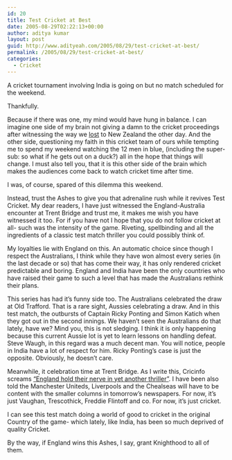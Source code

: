 ```yaml
---
id: 20
title: Test Cricket at Best
date: 2005-08-29T02:22:13+00:00
author: aditya kumar
layout: post
guid: http://www.adityeah.com/2005/08/29/test-cricket-at-best/
permalink: /2005/08/29/test-cricket-at-best/
categories:
  - Cricket
---
```

A cricket tournament involving India is going on but no match scheduled for the weekend. 

Thankfully.

Because if there was one, my mind would have hung in balance. I can imagine one side of my brain not giving a damn to the cricket proceedings after witnessing the way we [lost](http://content-ind.cricinfo.com/videoconseries/content/story/217164.html) to New Zealand the other day. And the other side, questioning my faith in this cricket team of ours while tempting me to spend my weekend watching the 12 men in blue, (including the super-sub: so what if he gets out on a duck?) all in the hope that things will change. I must also tell you, that it is this other side of the brain which makes the audiences come back to watch cricket time after time.

I was, of course, spared of this dilemma this weekend. 

Instead, trust the Ashes to give you that adrenaline rush while it revives Test Cricket. My dear readers, I have just witnessed the England-Australia encounter at Trent Bridge and trust me, it makes me wish you have witnessed it too. For if you have not I hope that you do not follow cricket at all- such was the intensity of the game. Riveting, spellbinding and all the ingredients of a classic test match thriller you could possibly think of. 

My loyalties lie with England on this. An automatic choice since though I respect the Australians, I think while they have won almost every series (in the last decade or so) that has come their way, it has only rendered cricket predictable and boring. England and India have been the only countries who have raised their game to such a level that has made the Australians rethink their plans. 

This series has had it&#8217;s funny side too. The Australians celebrated the draw at Old Trafford. That is a rare sight, Aussies celebrating a draw. And in this test match, the outbursts of Captain Ricky Ponting and Simon Katich when they got out in the second innings. We haven&#8217;t seen the Australians do that lately, have we? Mind you, this is not sledging. I think it is only happening because this current Aussie lot is yet to learn lessons on handling defeat. Steve Waugh, in this regard was a much decent man. You will notice, people in India have a lot of respect for him. Ricky Ponting&#8217;s case is just the opposite. Obviously, he doesn&#8217;t care.

Meanwhile, it celebration time at Trent Bridge. As I write this, Cricinfo screams  [&#8220;England hold their nerve in yet another thriller&#8221;](http://content-ind.cricinfo.com/engvaus/content/story/217431.html). I have been also told the Manchester Uniteds, Liverpools and the Chealseas will have to be content with the smaller columns in tomorrow&#8217;s newspapers. For now, it&#8217;s just Vaughan, Trescothick, Freddie Flintoff and co. For now, it&#8217;s just cricket. 

I can see this test match doing a world of good to cricket in the original Country of the game- which lately, like India, has been so much deprived of quality Cricket. 

By the way, if England wins this Ashes, I say, grant Knighthood to all of them.